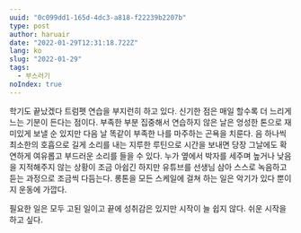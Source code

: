 ```yaml
---
uuid: "0c099dd1-165d-4dc3-a818-f22239b2207b"
type: post
author: haruair
date: "2022-01-29T12:31:18.722Z"
lang: ko
slug: "2022-01-29"
tags:
  - 부스러기
noIndex: true
---
```


학기도 끝났겠다 트럼펫 연습을 부지런히 하고 있다. 신기한 점은 매일 할수록 더 느리게 느는 기분이 든다는 점이다. 부족한 부분 집중해서 연습하지 않은 날은 엉성한 톤으로 재미있게 보낼 순 있지만 다음 날 똑같이 부족한 나를 마주하는 곤욕을 치룬다. 음 하나씩 최소한의 호흡으로 길게 소리를 내는 지루한 루틴으로 시간을 보내면 당장 그날에도 확연하게 여유롭고 부드러운 소리를 들을 수 있다. 누가 옆에서 박자를 세주며 높거나 낮음을 지적해주지 않는 상황이 조금 아쉽긴 하지만 유튜브를 선생님 삼아 스스로 녹음하고 듣는 과정으로 조금씩 다듬는다. 롱톤을 모든 스케일에 걸쳐 하는 일은 악기가 있다 뿐이지 운동에 가깝다.

필요한 일은 모두 고된 일이고 끝에 성취감은 있지만 시작이 늘 쉽지 않다. 쉬운 시작을 하고 싶다.